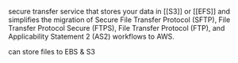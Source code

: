 secure transfer service that stores your data in [[S3]] or [[EFS]] and simplifies the migration of Secure File Transfer Protocol (SFTP), File Transfer Protocol Secure (FTPS), File Transfer Protocol (FTP), and Applicability Statement 2 (AS2) workflows to AWS.

can store files to EBS & S3